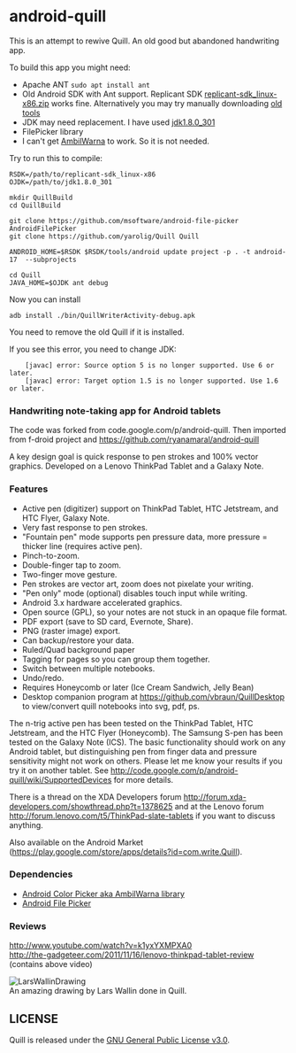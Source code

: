 android-quill
=============
This is an attempt to rewive Quill. An old good but abandoned handwriting app.


To build this app you might need:
- Apache ANT `sudo apt install ant`
- Old Android SDK with Ant support. Replicant SDK [replicant-sdk_linux-x86.zip](https://redmine.replicant.us/projects/replicant/wiki/ReplicantSDK) works fine. Alternatively you may try manually downloading [old tools](https://dl.google.com/android/repository/tools_r25.2.5-linux.zip)
- JDK may need replacement. I have used [jdk1.8.0_301](https://www.oracle.com/es/java/technologies/javase/javase8-archive-downloads.html)
- FilePicker library
- I can't get [AmbilWarna](https://github.com/yukuku/ambilwarna) to work. So it is not needed.


Try to run this to compile:
```
RSDK=/path/to/replicant-sdk_linux-x86
OJDK=/path/to/jdk1.8.0_301

mkdir QuillBuild
cd QuillBuild

git clone https://github.com/msoftware/android-file-picker AndroidFilePicker
git clone https://github.com/yarolig/Quill Quill

ANDROID_HOME=$RSDK $RSDK/tools/android update project -p . -t android-17  --subprojects

cd Quill
JAVA_HOME=$OJDK ant debug
```

Now you can install 
```
adb install ./bin/QuillWriterActivity-debug.apk
```
You need to remove the old Quill if it is installed.

If you see this error, you need to change JDK:
```
    [javac] error: Source option 5 is no longer supported. Use 6 or later.
    [javac] error: Target option 1.5 is no longer supported. Use 1.6 or later.
```

### Handwriting note-taking app for Android tablets
The code was forked from code.google.com/p/android-quill.
Then imported from f-droid project and https://github.com/ryanamaral/android-quill

A key design goal is quick response to pen strokes and 100% vector graphics. Developed on a Lenovo ThinkPad Tablet and a Galaxy Note.

### Features
  * Active pen (digitizer) support on ThinkPad Tablet, HTC Jetstream, and HTC Flyer, Galaxy Note.
  * Very fast response to pen strokes.
  * "Fountain pen" mode supports pen pressure data, more pressure = thicker line (requires active pen).
  * Pinch-to-zoom.
  * Double-finger tap to zoom.
  * Two-finger move gesture.
  * Pen strokes are vector art, zoom does not pixelate your writing.
  * "Pen only" mode (optional) disables touch input while writing.
  * Android 3.x hardware accelerated graphics.
  * Open source (GPL), so your notes are not stuck in an opaque file format.
  * PDF export (save to SD card, Evernote, Share).
  * PNG (raster image) export.
  * Can backup/restore your data.
  * Ruled/Quad background paper
  * Tagging for pages so you can group them together.
  * Switch between multiple notebooks.
  * Undo/redo.
  * Requires Honeycomb or later (Ice Cream Sandwich, Jelly Bean)
  * Desktop companion program at https://github.com/vbraun/QuillDesktop to view/convert quill notebooks into svg, pdf, ps.

The n-trig active pen has been tested on the ThinkPad Tablet, HTC Jetstream, and the HTC Flyer (Honeycomb). The Samsung S-pen has been tested on the Galaxy Note (ICS). The basic functionality should work on any Android tablet, but distinguishing pen from finger data and pressure sensitivity might not work on others. Please let me know your results if you try it on another tablet. See http://code.google.com/p/android-quill/wiki/SupportedDevices for more details.

There is a thread on the XDA Developers forum http://forum.xda-developers.com/showthread.php?t=1378625 and at the Lenovo forum http://forum.lenovo.com/t5/ThinkPad-slate-tablets if you want to discuss anything.

Also available on the Android Market (https://play.google.com/store/apps/details?id=com.write.Quill).

### Dependencies
  * [Android Color Picker aka AmbilWarna library](https://github.com/yukuku/ambilwarna)
  * [Android File Picker](http://code.google.com/p/android-file-picker)

### Reviews
http://www.youtube.com/watch?v=k1yxYXMPXA0  
http://the-gadgeteer.com/2011/11/16/lenovo-thinkpad-tablet-review (contains above video)

![LarsWallinDrawing](../master/doc/screenshot-quill-android.png "An amazing drawing by Lars Wallin done in Quill")  
An amazing drawing by Lars Wallin done in Quill.

## LICENSE

Quill is released under the [GNU General Public License v3.0](../master/LICENSE).

